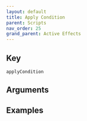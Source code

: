 ```yaml
---
layout: default
title: Apply Condition
parent: Scripts
nav_order: 25
grand_parent: Active Effects
---
```

## Key

`applyCondition`

## Arguments 

## Examples

